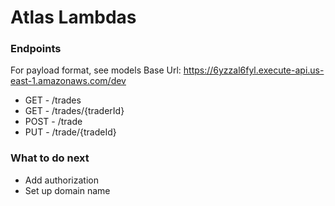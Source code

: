 # Atlas Lambdas

### Endpoints 
For payload format, see models
Base Url: https://6yzzal6fyl.execute-api.us-east-1.amazonaws.com/dev
* GET - /trades
* GET - /trades/{traderId}
* POST - /trade
* PUT - /trade/{tradeId}

### What to do next
- Add authorization
- Set up domain name
